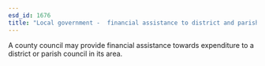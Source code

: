 ```yaml
---
esd_id: 1676
title: "Local government -  financial assistance to district and parish councils"
---
```


A county council may provide financial assistance towards expenditure to a district or parish council in its area.

